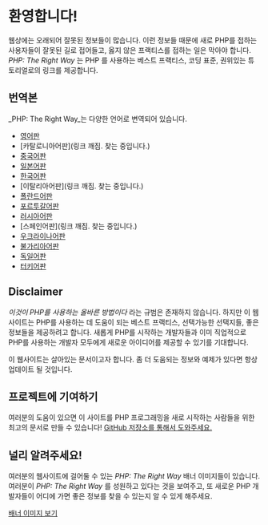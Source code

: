 # 환영합니다!

웹상에는 오래되어 잘못된 정보들이 많습니다. 이런 정보들 때문에 새로 PHP를 접하는 사용자들이 잘못된 길로 접어들고, 
옳지 않은 프랙티스를 접하는 일은 막아야 합니다. _PHP: The Right Way_ 는 PHP 를 사용하는 베스트 프랙티스,
코딩 표준, 권위있는 튜토리얼로의 링크를 제공합니다.

## 번역본

_PHP: The Right Way_는 다양한 언어로 변역되어 있습니다.

* [영어판](http://www.phptherightway.com)
* [카탈로니아어판](링크 깨짐. 찾는 중입니다.)
* [중국어판](http://wulijun.github.com/php-the-right-way)
* [일본어판](http://ja.phptherightway.com)
* [한국어판](http://wafe.github.io/php-the-right-way/)
* [이탈리아어판](링크 깨짐. 찾는 중입니다.)
* [폴란드어판](http://pl.phptherightway.com/)
* [포르투갈어판](http://br.phptherightway.com/)
* [러시아어판](http://getjump.github.io/ru-php-the-right-way)
* [스페인어판](링크 깨짐. 찾는 중입니다.)
* [우크라이나어판](http://iflista.github.com/php-the-right-way/)
* [불가리아어판](http://bg.phptherightway.com/)
* [독일어판](http://rwetzlmayr.github.io/php-the-right-way/)
* [터키어판](http://hkulekci.github.io/php-the-right-way/)

## Disclaimer

_이것이 PHP를 사용하는 올바른 방법이다_ 라는 규범은 존재하지 않습니다. 하지만 이 웹사이트는 PHP를 사용하는 
데 도움이 되는 베스트 프랙티스, 선택가능한 선택지들, 좋은 정보들을 제공하려고 합니다. 새롭게 PHP를 
시작하는 개발자들과 이미 직업적으로 PHP를 사용하는 개발자 모두에게 새로운 아이디어를 제공할 수 있기를
기대합니다.

이 웹사이트는 살아있는 문서이고자 합니다. 좀 더 도움되는 정보와 예제가 있다면 항상 업데이트 될 것입니다.

## 프로젝트에 기여하기

여러분의 도움이 있으면 이 사이트를 PHP 프로그래밍을 새로 시작하는 사람들을 위한 최고의 문서로 만들 수 있습니다! [GitHub 저장소를 통해서 도와주세요.][1]

## 널리 알려주세요!

여러분의 웹사이트에 걸어둘 수 있는 _PHP: The Right Way_ 배너 이미지들이 있습니다. 여러분이 _PHP: The Right Way_ 를
성원하고 있다는 것을 보여주고, 또 새로운 PHP 개발자들이 어디에 가면 좋은 정보를 찾을 수 있는지 알 수 있게 해주세요.

[배너 이미지 보기][2]

[1]: https://github.com/wafe/php-the-right-way
[2]: /php-the-right-way/banners.html
